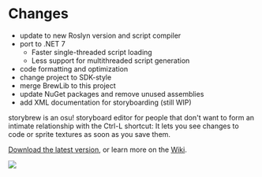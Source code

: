 # Changes
* update to new Roslyn version and script compiler
* port to .NET 7
    - Faster single-threaded script loading
    - Less support for multithreaded script generation
* code formatting and optimization
* change project to SDK-style
* merge BrewLib to this project
* update NuGet packages and remove unused assemblies
* add XML documentation for storyboarding (still WIP)

storybrew is an osu! storyboard editor for people that don't want to form an intimate relationship with the Ctrl-L shortcut: It lets you see changes to code or sprite textures as soon as you save them.

[Download the latest version](https://github.com/Damnae/storybrew/releases/latest), or learn more on the [Wiki](https://github.com/Damnae/storybrew/wiki/Getting-Started-%28Without-Programming%29).

[![](http://puu.sh/po6Tt/00d807e1ae.png)](https://github.com/Damnae/storybrew/wiki)